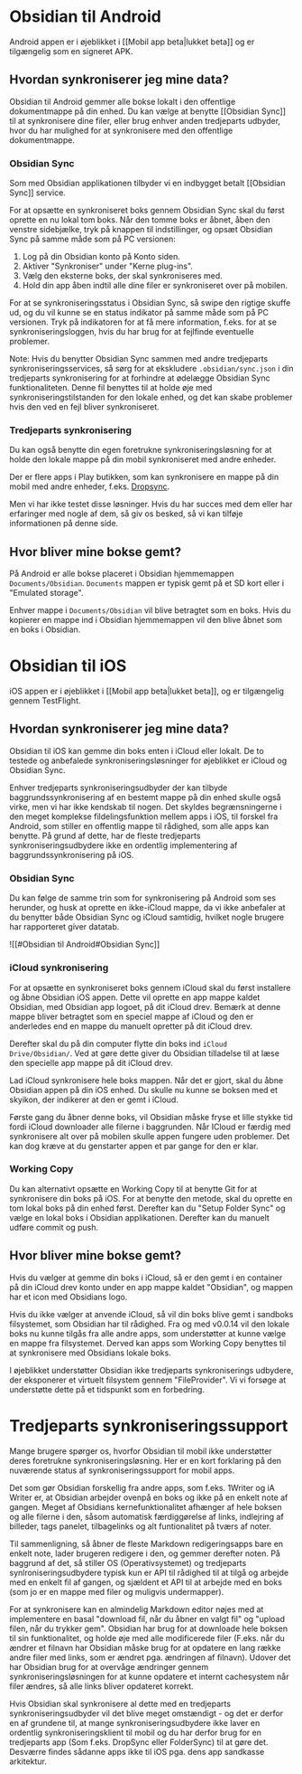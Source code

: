 # Obsidian til Android
Android appen er i øjeblikket i [[Mobil app beta|lukket beta]] og er tilgængelig som en signeret APK.

## Hvordan synkroniserer jeg mine data?
Obsidian til Android gemmer alle bokse lokalt i den offentlige dokumentmappe på din enhed. Du kan vælge at benytte [[Obsidian Sync]] til at synkronisere dine filer, eller brug enhver anden tredjeparts udbyder, hvor du har mulighed for at synkronisere med den offentlige dokumentmappe.

### Obsidian Sync
Som med Obsidian applikationen tilbyder vi en indbygget betalt [[Obsidian Sync]] service.

For at opsætte en synkroniseret boks gennem Obsidian Sync skal du først oprette en nu lokal tom boks. Når den tomme boks er åbnet, åben den venstre sidebjælke, tryk på knappen til indstillinger, og opsæt Obsidian Sync på samme måde som på PC versionen:

1. Log på din Obsidian konto på Konto siden.
2. Aktiver "Synkroniser" under "Kerne plug-ins".
3. Vælg den eksterne boks, der skal synkroniseres med.
4. Hold din app åben indtil alle dine filer er synkroniseret over på mobilen.

For at se synkroniseringsstatus i Obsidian Sync, så swipe den rigtige skuffe ud, og du vil kunne se en status indikator på samme måde som på PC versionen. Tryk på indikatoren for at få mere information, f.eks. for at se synkroniseringsloggen, hvis du har brug for at fejlfinde eventuelle problemer.

Note: Hvis du benytter Obsidian Sync sammen med andre tredjeparts synkroniseringsservices, så sørg for at ekskludere `.obsidian/sync.json` i din tredjeparts synkronisering for at forhindre at ødelægge Obsidian Sync funktionaliteten. Denne fil benyttes til at holde øje med synkroniseringstilstanden for den lokale enhed, og det kan skabe problemer hvis den ved en fejl bliver synkroniseret.

### Tredjeparts synkronisering
Du kan også benytte din egen foretrukne synkroniseringsløsning for at holde den lokale mappe på din mobil synkroniseret med andre enheder.

Der er flere apps i Play butikken, som kan synkronisere en mappe på din mobil med andre enheder, f.eks. [Dropsync](https://play.google.com/store/apps/details?id=com.ttxapps.dropsync&hl=en&gl=US).

Men vi har ikke testet disse løsninger. Hvis du har succes med dem eller har erfaringer med nogle af dem, så giv os besked, så vi kan tilføje informationen på denne side.

## Hvor bliver mine bokse gemt?
På Android er alle bokse placeret i Obsidian hjemmemappen `Documents/Obsidian`. `Documents` mappen er typisk gemt på et SD kort eller i "Emulated storage".

Enhver mappe i `Documents/Obsidian` vil blive betragtet som en boks. Hvis du kopierer en mappe ind i Obsidian hjemmemappen vil den blive åbnet som en boks i Obsidian.

# Obsidian til iOS
iOS appen er i øjeblikket i [[Mobil app beta|lukket beta]], og er tilgængelig gennem TestFlight.

## Hvordan synkroniserer jeg mine data?
Obsidian til iOS kan gemme din boks enten i iCloud eller lokalt. De to testede og anbefalede synkroniseringsløsninger for øjeblikket er iCloud og Obsidian Sync.

Enhver tredjeparts synkroniseringsudbyder der kan tilbyde baggrundssynkronisering af en bestemt mappe på din enhed skulle også virke, men vi har ikke kendskab til nogen. Det skyldes begrænsningerne i den meget komplekse fildelingsfunktion mellem apps i iOS, til forskel fra Android, som stiller en offentlig mappe til rådighed, som alle apps kan benytte. På grund af dette, har de fleste tredjeparts  synkroniseringsudbydere ikke en ordentlig implementering af baggrundssynkronisering på iOS.

### Obsidian Sync
Du kan følge de samme trin som for synkronisering på Android som ses herunder, og husk at oprette en ikke-iCloud mappe,  da vi ikke anbefaler at du benytter både Obsidian Sync og iCloud samtidig, hvilket nogle brugere har rapporteret giver datatab.

![[#Obsidian til Android#Obsidian Sync]]

### iCloud synkronisering
For at opsætte en synkroniseret boks gennem iCloud skal du først installere og åbne Obsidian iOS appen. Dette vil oprette en app mappe kaldet Obsidian, med Obsidian app logoet, på dit iCloud drev. Bemærk at denne mappe bliver betragtet som en speciel mappe af iCloud og den er anderledes end en mappe du manuelt opretter på dit iCloud drev.

Derefter skal du på din computer flytte din boks ind `iCloud Drive/Obsidian/`. Ved at gøre dette giver du Obsidian tilladelse til at læse den specielle app mappe på dit iCloud drev.

Lad iCloud synkronisere hele boks mappen. Når det er gjort, skal du åbne Obsidian appen på din iOS enhed. Du skulle nu kunne se boksen med et skyikon, der indikerer at den er gemt i iCloud.

Første gang du åbner denne boks, vil Obsidian måske fryse et lille stykke tid fordi iCloud downloader alle filerne i baggrunden. Når ICloud er færdig med synkronisere alt over på mobilen skulle appen fungere uden problemer. Det kan dog kræve at du genstarter appen et par gange for den er klar.

### Working Copy
Du kan alternativt opsætte en Working Copy til at benytte Git for at synkronisere din boks på iOS. For at benytte den metode, skal du oprette en tom lokal boks på din enhed først. Derefter kan du "Setup Folder Sync" og vælge en lokal boks i Obsidian applikationen. Derefter kan du manuelt udføre commit og push.

## Hvor bliver mine bokse gemt?
Hvis du vælger at gemme din boks i iCloud, så er den gemt i en container på din iCloud drev konto under en app mappe kaldet "Obsidian", og mappen har et icon med Obsidians logo.

Hvis du ikke vælger at anvende iCloud, så vil din boks blive gemt i sandboks filsystemet, som Obsidian har til rådighed. Fra og med v0.0.14 vil den lokale boks nu kunne tilgås fra alle andre apps, som understøtter  at kunne vælge en mappe fra filsystemet. Derved kan apps som Working Copy benyttes til at synkronisere med Obsidians lokale boks.

I øjeblikket understøtter Obsidian ikke tredjeparts synkroniserings udbydere, der eksponerer et virtuelt filsystem gennem "FileProvider".
Vi vi forsøge at understøtte dette på et tidspunkt som en forbedring.

# Tredjeparts synkroniseringssupport
Mange brugere spørger os, hvorfor Obsidian til mobil ikke understøtter deres foretrukne synkroniseringsløsning. Her er en kort forklaring på den nuværende status af synkroniseringssupport for mobil apps.

Det som gør Obsidian forskellig fra andre apps, som f.eks. 1Writer og iA Writer er, at Obsidian arbejder ovenpå en boks og ikke på en enkelt note af gangen. Meget af Obsidians kernefunktionalitet afhænger af hele boksen og alle filerne i den, såsom automatisk færdiggørelse af links, indlejring af billeder, tags panelet, tilbagelinks og alt funtionalitet på tværs af noter.

Til sammenligning, så åbner de fleste Markdown redigeringsapps bare en enkelt note, lader brugeren redigere i den, og gemmer derefter noten. På baggrund af det, så stiller OS (Operativsystemet) og tredjeparts synlroniseringsudbydere typisk kun er API til rådighed til at tilgå og arbejde med en enkelt fil af gangen, og sjældent et API til at arbejde med en boks (som jo er en mappe med filer og muligvis undermapper).

For at synkronisere kan en almindelig Markdown editor nøjes med at implementere en basal "download fil, når du åbner en valgt fil" og "upload filen, når du trykker gem". Obsidian har brug for at downloade hele boksen til sin funktionalitet, og holde øje med alle modificerede filer (F.eks. når du ændrer et filnavn har Obsidian måske brug for at opdatere en lang række andre filer med links, som er ændret pga. ændringen af filnavn). Udover det har Obsidian brug for at overvåge ændringer gennem synkroniseringsløsningen for at kunne opdatere et internt cachesystem når filer ændres, så alle links bliver opdateret korrekt.

Hvis Obsidian skal synkronisere al dette med en tredjeparts synkroniseringsudbyder vil det blive meget omstændigt - og det er derfor en af grundene til, at mange synkroniseringsudbydere ikke laver en ordentlig synkroniseringsklient til mobil og du har derfor brug for en tredjeparts app (Som f.eks. DropSync eller FolderSync) til at gøre det. Desværre findes sådanne apps ikke til iOS pga. dens app sandkasse arkitektur.
